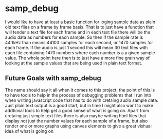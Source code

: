 # samp_debug

I would like to have at least a basic function for loging sample data as plain old text files on a frame by frame basis. That is to just have a function that will tender a text file for each frame and in each text file there will be the audio data as numbers for each sample. So then if the sample rate is 44.1kHz than means 44100 samples for each second, or 1470 samples for each frame. If the audio is just 1 second this will mean 30 text files with each file containing 1470 numbers where each number is a a given sample value. The whole point here then is to just have a more fine grain way of looking at the sample values that are being used in plain text format.

## Future Goals with samp_debug

The name should say it all when it comes to this project, the point of this is to have tools to help in the process of debugging problems that I run into when writing javascript code that has to do with cretaing audio sample data. Just plain text output is a good start, but in time I might also want to make addtional tools to help get a good sense of what is going on. Apart from cretaing just simple text files there is also maybe writing html files that display not just the number values for each sample of a frame, but also render one or more graphs using canvas elements to give a great vishual idea of what is going on.
